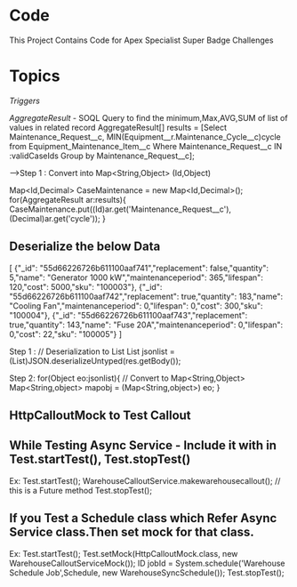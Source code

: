 # Code

This Project Contains Code for Apex Specialist Super Badge Challenges

# Topics
*Triggers*

*AggregateResult* - SOQL Query to find the minimum,Max,AVG,SUM of list of values in related record
AggregateResult[] results = [Select Maintenance_Request__c,
            MIN(Equipment__r.Maintenance_Cycle__c)cycle from Equipment_Maintenance_Item__c Where
            Maintenance_Request__c IN :validCaseIds Group by Maintenance_Request__c];
            
-->Step 1 : Convert into Map<String,Object> (Id,Object)

Map<Id,Decimal> CaseMaintenance = new Map<Id,Decimal>();
for(AggregateResult ar:results){
               CaseMaintenance.put((Id)ar.get('Maintenance_Request__c'),(Decimal)ar.get('cycle'));
            }

Deserialize the below Data
--------------------------
[
{"_id": "55d66226726b611100aaf741","replacement": false,"quantity": 5,"name": "Generator 1000 kW","maintenanceperiod": 365,"lifespan": 120,"cost": 5000,"sku": "100003"},
{"_id": "55d66226726b611100aaf742","replacement": true,"quantity": 183,"name": "Cooling Fan","maintenanceperiod": 0,"lifespan": 0,"cost": 300,"sku": "100004"},
{"_id": "55d66226726b611100aaf743","replacement": true,"quantity": 143,"name": "Fuse 20A","maintenanceperiod": 0,"lifespan": 0,"cost": 22,"sku": "100005"}
]

Step 1 : 
        // Deserialization to List<Object>
        List<Object> jsonlist = (List<Object>)JSON.deserializeUntyped(res.getBody()); 

Step 2:
for(Object eo:jsonlist){
		 // Convert to Map<String,Object>
            Map<String,object> mapobj = (Map<String,object>) eo;
    }

HttpCalloutMock to Test Callout
-------------------------------

While Testing Async Service - Include it with in
Test.startTest(), Test.stopTest()
--------------------------------
Ex: 
Test.startTest();
WarehouseCalloutService.makewarehousecallout(); // this is a Future method
Test.stopTest();

If you Test a Schedule class which Refer Async Service class.Then set mock for that class.
------------------------------------------------------------------------------------------
Ex:
Test.startTest();
Test.setMock(HttpCalloutMock.class, new WarehouseCalloutServiceMock());
ID jobId = System.schedule('Warehouse Schedule Job',Schedule, new WarehouseSyncSchedule());
Test.stopTest();

